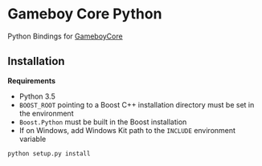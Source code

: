 # Gameboy Core Python

Python Bindings for [GameboyCore](https://github.com/nnarain/gameboycore)

Installation
------------

**Requirements**

* Python 3.5
* `BOOST_ROOT` pointing to a Boost C++ installation directory must be set in the environment
* `Boost.Python` must be built in the Boost installation
* If on Windows, add Windows Kit path to the `INCLUDE` environment variable

```bash
python setup.py install
```
